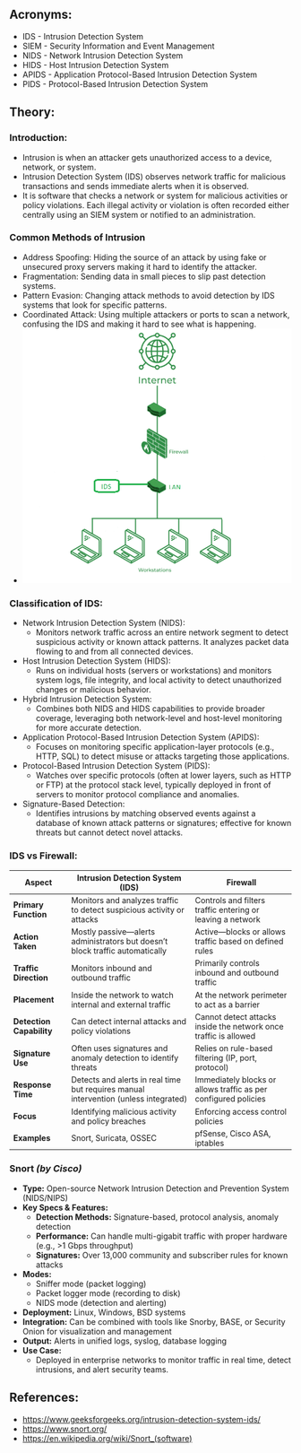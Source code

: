 ## Acronyms:
- IDS - Intrusion Detection System
- SIEM - Security Information and Event Management
- NIDS - Network Intrusion Detection System
- HIDS - Host Intrusion Detection System
- APIDS - Application Protocol-Based Intrusion Detection System
- PIDS - Protocol-Based Intrusion Detection System
## Theory:
### Introduction:
- Intrusion is when an attacker gets unauthorized access to a device, network, or system.
- Intrusion Detection System (IDS) observes network traffic for malicious transactions and sends immediate alerts when it is observed. 
- It is software that checks a network or system for malicious activities or policy violations. Each illegal activity or violation is often recorded either centrally using an SIEM system or notified to an administration.
### Common Methods of Intrusion
- Address Spoofing: Hiding the source of an attack by using fake or unsecured proxy servers making it hard to identify the attacker.
- Fragmentation: Sending data in small pieces to slip past detection systems.
- Pattern Evasion: Changing attack methods to avoid detection by IDS systems that look for specific patterns.
- Coordinated Attack: Using multiple attackers or ports to scan a network, confusing the IDS and making it hard to see what is happening.
- ![Pasted image 20250628134630.png](Media/Pasted%20image%2020250628134630.png)
### Classification of IDS:
- Network Intrusion Detection System (NIDS):
	- Monitors network traffic across an entire network segment to detect suspicious activity or known attack patterns. It analyzes packet data flowing to and from all connected devices.
- Host Intrusion Detection System (HIDS):
	- Runs on individual hosts (servers or workstations) and monitors system logs, file integrity, and local activity to detect unauthorized changes or malicious behavior.
- Hybrid Intrusion Detection System:
	- Combines both NIDS and HIDS capabilities to provide broader coverage, leveraging both network-level and host-level monitoring for more accurate detection.
- Application Protocol-Based Intrusion Detection System (APIDS):
	- Focuses on monitoring specific application-layer protocols (e.g., HTTP, SQL) to detect misuse or attacks targeting those applications.
- Protocol-Based Intrusion Detection System (PIDS):
	- Watches over specific protocols (often at lower layers, such as HTTP or FTP) at the protocol stack level, typically deployed in front of servers to monitor protocol compliance and anomalies.
- Signature-Based Detection:
	- Identifies intrusions by matching observed events against a database of known attack patterns or signatures; effective for known threats but cannot detect novel attacks.
### IDS vs Firewall:

| **Aspect**               | **Intrusion Detection System (IDS)**                                                 | **Firewall**                                                     |
| ------------------------ | ------------------------------------------------------------------------------------ | ---------------------------------------------------------------- |
| **Primary Function**     | Monitors and analyzes traffic to detect suspicious activity or attacks               | Controls and filters traffic entering or leaving a network       |
| **Action Taken**         | Mostly passive—alerts administrators but doesn’t block traffic automatically         | Active—blocks or allows traffic based on defined rules           |
| **Traffic Direction**    | Monitors inbound and outbound traffic                                                | Primarily controls inbound and outbound traffic                  |
| **Placement**            | Inside the network to watch internal and external traffic                            | At the network perimeter to act as a barrier                     |
| **Detection Capability** | Can detect internal attacks and policy violations                                    | Cannot detect attacks inside the network once traffic is allowed |
| **Signature Use**        | Often uses signatures and anomaly detection to identify threats                      | Relies on rule-based filtering (IP, port, protocol)              |
| **Response Time**        | Detects and alerts in real time but requires manual intervention (unless integrated) | Immediately blocks or allows traffic as per configured policies  |
| **Focus**                | Identifying malicious activity and policy breaches                                   | Enforcing access control policies                                |
| **Examples**             | Snort, Suricata, OSSEC                                                               | pfSense, Cisco ASA, iptables                                     |
### **Snort** _(by Cisco)_
- **Type:**  Open-source Network Intrusion Detection and Prevention System (NIDS/NIPS)
- **Key Specs & Features:**
	- **Detection Methods:** Signature-based, protocol analysis, anomaly detection
	- **Performance:** Can handle multi-gigabit traffic with proper hardware (e.g., >1 Gbps throughput)
	- **Signatures:** Over 13,000 community and subscriber rules for known attacks
- **Modes:**
    - Sniffer mode (packet logging)   
    - Packet logger mode (recording to disk)    
    - NIDS mode (detection and alerting)    
- **Deployment:** Linux, Windows, BSD systems
- **Integration:** Can be combined with tools like Snorby, BASE, or Security Onion for visualization and management
- **Output:** Alerts in unified logs, syslog, database logging
- **Use Case:**  
	- Deployed in enterprise networks to monitor traffic in real time, detect intrusions, and alert security teams.
## References:
- https://www.geeksforgeeks.org/intrusion-detection-system-ids/
- https://www.snort.org/
- https://en.wikipedia.org/wiki/Snort_(software)
